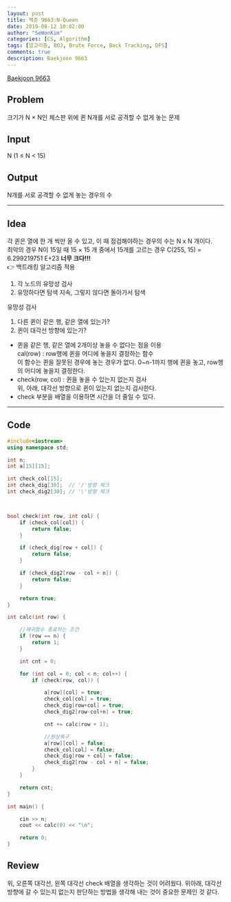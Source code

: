 ```yaml
---
layout: post
title: 백준 9663:N-Queen
date: 2019-08-12 10:02:00
author: "SeWonKim"
categories: [CS, Algorithm]
tags: [알고리즘, BOJ, Brute Force, Back Tracking, DFS]
comments: true
description: Baekjoon 9663
---
```


[Baekjoon 9663](https://www.acmicpc.net/problem/9663)

## Problem

크기가 N × N인 체스판 위에 퀸 N개를 서로 공격할 수 없게 놓는 문제

## Input

N (1 ≤ N < 15)

## Output

N개를 서로 공격할 수 없게 놓는 경우의 수

---

## Idea

각 퀸은 열에 한 개 씩만 올 수 있고, 이 때 점검해야하는 경우의 수는 N x N 개이다.  
 최악의 경우 N이 15일 때 15 × 15 개 중에서 15개를 고르는 경우 C(255, 15) = 6.299219751 E+23 **너무 크다!!!**  
 👉 백트래킹 알고리즘 적용

1. 각 노드의 유망성 검사
2. 유망하다면 탐색 지속, 그렇지 않다면 돌아가서 탐색

유망성 검사

1. 다른 퀸이 같은 행, 같은 열에 있는가?
2. 퀸이 대각선 방향에 있는가?

- 퀸을 같은 행, 같은 열에 2개이상 놓을 수 없다는 점을 이용  
  cal(row) : row행에 퀸을 어디에 놓을지 결정하는 함수  
  이 함수는 퀸을 잘못된 경우에 놓는 경우가 없다. 0~n-1까지 행에 퀸을 놓고, row행의 어디에 놓을지 결정한다.
- check(row, col) : 퀸을 놓을 수 있는지 없는지 검사  
  위, 아래, 대각선 방향으로 퀸이 있는지 없는지 검사한다.
- check 부분을 배열을 이용하면 시간을 더 줄일 수 있다.

---

## Code

```cpp
#include<iostream>
using namespace std;

int n;
int a[15][15];

int check_col[15];
int check_dig[30];	// '/'방향 체크
int check_dig2[30];	// '\'방향 체크



bool check(int row, int col) {
	if (check_col[col]) {
		return false;
	}

	if (check_dig[row + col]) {
		return false;
	}

	if (check_dig2[row - col + n]) {
		return false;
	}

	return true;
}

int calc(int row) {

	//재귀함수 종료하는 조건
	if (row == n) {
		return 1;
	}

	int cnt = 0;

	for (int col = 0; col < n; col++) {
		if (check(row, col)) {

			a[row][col] = true;
			check_col[col] = true;
			check_dig[row+col] = true;
			check_dig2[row-col+n] = true;

			cnt += calc(row + 1);

			//원상복구
			a[row][col] = false;
			check_col[col] = false;
			check_dig[row + col] = false;
			check_dig2[row - col + n] = false;
		}
	}

	return cnt;
}

int main() {

	cin >> n;
	cout << calc(0) << "\n";

	return 0;
}
```

## Review

위, 오른쪽 대각선, 왼쪽 대각선 check 배열을 생각하는 것이 어려웠다.
위아래, 대각선방향에 갈 수 있는지 없는지 판단하는 방법을 생각해 내는 것이 중요한 문제인 것 같다.
